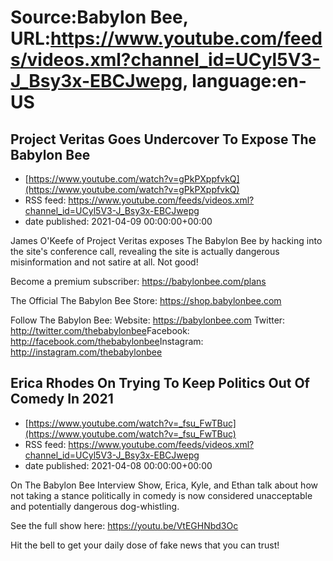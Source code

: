 # Source:Babylon Bee, URL:https://www.youtube.com/feeds/videos.xml?channel_id=UCyl5V3-J_Bsy3x-EBCJwepg, language:en-US

## Project Veritas Goes Undercover To Expose The Babylon Bee
 - [https://www.youtube.com/watch?v=gPkPXppfvkQ](https://www.youtube.com/watch?v=gPkPXppfvkQ)
 - RSS feed: https://www.youtube.com/feeds/videos.xml?channel_id=UCyl5V3-J_Bsy3x-EBCJwepg
 - date published: 2021-04-09 00:00:00+00:00

James O'Keefe of Project Veritas exposes The Babylon Bee by hacking into the site's conference call, revealing the site is actually dangerous misinformation and not satire at all. Not good!

Become a premium subscriber: https://babylonbee.com/plans​

The Official The Babylon Bee Store: https://shop.babylonbee.com​

Follow The Babylon Bee:
Website: https://babylonbee.com​
Twitter: http://twitter.com/thebabylonbee​
Facebook: http://facebook.com/thebabylonbee​
Instagram: http://instagram.com/thebabylonbee

## Erica Rhodes On Trying To Keep Politics Out Of Comedy In 2021
 - [https://www.youtube.com/watch?v=_fsu_FwTBuc](https://www.youtube.com/watch?v=_fsu_FwTBuc)
 - RSS feed: https://www.youtube.com/feeds/videos.xml?channel_id=UCyl5V3-J_Bsy3x-EBCJwepg
 - date published: 2021-04-08 00:00:00+00:00

On The Babylon Bee Interview Show, Erica, Kyle, and Ethan talk about how not taking a stance politically in comedy is now considered unacceptable and potentially dangerous dog-whistling.

See the full show here:
https://youtu.be/VtEGHNbd3Oc

Hit the bell to get your daily dose of fake news that you can trust!

